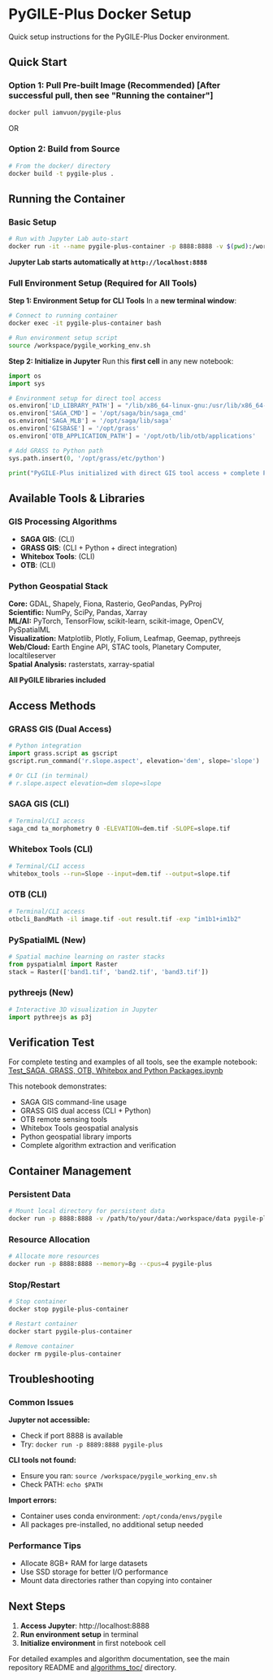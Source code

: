 # PyGILE-Plus Docker Setup

Quick setup instructions for the PyGILE-Plus Docker environment.

## Quick Start 

### Option 1: Pull Pre-built Image (Recommended) [After successful pull, then see "Running the container"]
```bash
docker pull iamvuon/pygile-plus
```

OR

### Option 2: Build from Source
```bash
# From the docker/ directory
docker build -t pygile-plus .
```

## Running the Container

### Basic Setup
```bash
# Run with Jupyter Lab auto-start
docker run -it --name pygile-plus-container -p 8888:8888 -v $(pwd):/workspace iamvuon/pygile-plus
```

**Jupyter Lab starts automatically at `http://localhost:8888`**

### Full Environment Setup (Required for All Tools)

**Step 1: Environment Setup for CLI Tools**
In a **new terminal window**:
```bash
# Connect to running container
docker exec -it pygile-plus-container bash

# Run environment setup script
source /workspace/pygile_working_env.sh
```

**Step 2: Initialize in Jupyter**
Run this **first cell** in any new notebook:
```python
import os
import sys

# Environment setup for direct tool access
os.environ['LD_LIBRARY_PATH'] = "/lib/x86_64-linux-gnu:/usr/lib/x86_64-linux-gnu:/opt/conda/envs/pygile/lib"
os.environ['SAGA_CMD'] = '/opt/saga/bin/saga_cmd'
os.environ['SAGA_MLB'] = '/opt/saga/lib/saga'
os.environ['GISBASE'] = '/opt/grass'
os.environ['OTB_APPLICATION_PATH'] = '/opt/otb/lib/otb/applications'

# Add GRASS to Python path
sys.path.insert(0, '/opt/grass/etc/python')

print("PyGILE-Plus initialized with direct GIS tool access + complete Python stack!")
```

## Available Tools & Libraries

### GIS Processing Algorithms 
- **SAGA GIS**: (CLI)
- **GRASS GIS**: (CLI + Python + direct integration)
- **Whitebox Tools**: (CLI)
- **OTB**: (CLI)

### Python Geospatial Stack
**Core:** GDAL, Shapely, Fiona, Rasterio, GeoPandas, PyProj  
**Scientific:** NumPy, SciPy, Pandas, Xarray  
**ML/AI:** PyTorch, TensorFlow, scikit-learn, scikit-image, OpenCV, PySpatialML  
**Visualization:** Matplotlib, Plotly, Folium, Leafmap, Geemap, pythreejs  
**Web/Cloud:** Earth Engine API, STAC tools, Planetary Computer, localtileserver  
**Spatial Analysis:** rasterstats, xarray-spatial

**All PyGILE libraries included**

## Access Methods

### GRASS GIS (Dual Access)
```python
# Python integration
import grass.script as gscript
gscript.run_command('r.slope.aspect', elevation='dem', slope='slope')

# Or CLI (in terminal)
# r.slope.aspect elevation=dem slope=slope
```

### SAGA GIS (CLI)
```bash
# Terminal/CLI access
saga_cmd ta_morphometry 0 -ELEVATION=dem.tif -SLOPE=slope.tif
```

### Whitebox Tools (CLI)
```bash
# Terminal/CLI access
whitebox_tools --run=Slope --input=dem.tif --output=slope.tif
```

### OTB (CLI)
```bash
# Terminal/CLI access
otbcli_BandMath -il image.tif -out result.tif -exp "im1b1+im1b2"
```

### PySpatialML (New)
```python
# Spatial machine learning on raster stacks
from pyspatialml import Raster
stack = Raster(['band1.tif', 'band2.tif', 'band3.tif'])
```

### pythreejs (New)
```python
# Interactive 3D visualization in Jupyter
import pythreejs as p3j
```

## Verification Test

For complete testing and examples of all tools, see the example notebook:
[Test_SAGA, GRASS, OTB, Whitebox and Python Packages.ipynb](https://github.com/Geoinformatics-Lab/PyGILE-Plus/blob/main/example_notebooks/Test_QGIS%2C%20SAGA%2C%20GRASS%2C%20OTB%2C%20Whitebox%20and%20Python%20Packages.ipynb)

This notebook demonstrates:
- SAGA GIS command-line usage  
- GRASS GIS dual access (CLI + Python)
- OTB remote sensing tools
- Whitebox Tools geospatial analysis
- Python geospatial library imports
- Complete algorithm extraction and verification

## Container Management

### Persistent Data
```bash
# Mount local directory for persistent data
docker run -p 8888:8888 -v /path/to/your/data:/workspace/data pygile-plus
```

### Resource Allocation
```bash
# Allocate more resources
docker run -p 8888:8888 --memory=8g --cpus=4 pygile-plus
```

### Stop/Restart
```bash
# Stop container
docker stop pygile-plus-container

# Restart container
docker start pygile-plus-container

# Remove container
docker rm pygile-plus-container
```

## Troubleshooting

### Common Issues

**Jupyter not accessible:**
- Check if port 8888 is available
- Try: `docker run -p 8889:8888 pygile-plus`

**CLI tools not found:**
- Ensure you ran: `source /workspace/pygile_working_env.sh`
- Check PATH: `echo $PATH`

**Import errors:**
- Container uses conda environment: `/opt/conda/envs/pygile`
- All packages pre-installed, no additional setup needed

### Performance Tips

- Allocate 8GB+ RAM for large datasets
- Use SSD storage for better I/O performance
- Mount data directories rather than copying into container

## Next Steps

1. **Access Jupyter**: http://localhost:8888
2. **Run environment setup** in terminal
3. **Initialize environment** in first notebook cell

For detailed examples and algorithm documentation, see the main repository README and [algorithms_toc/](https://github.com/Geoinformatics-Lab/PyGILE-Plus/tree/main/algorithms_toc) directory.
